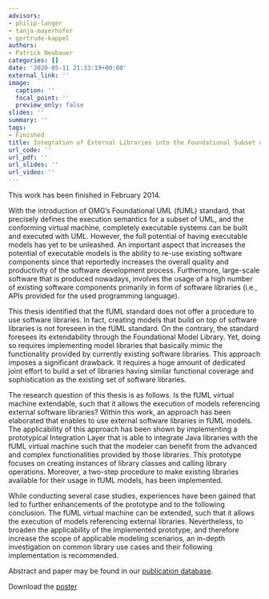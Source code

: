 ```yaml
---
advisors:
- philip-langer
- tanja-mayerhofer
- gertrude-kappel
authors:
- Patrick Neubauer
categories: []
date: '2020-05-11 21:33:19+00:00'
external_link: ''
image:
  caption: ''
  focal_point: ''
  preview_only: false
slides: ''
summary: ''
tags:
- Finished
title: Integration of External Libraries into the Foundational Subset of UML
url_code: ''
url_pdf: ''
url_slides: ''
url_video: ''
---
```


This work has been finished in February 2014.

With the introduction of OMG’s Foundational UML (fUML) standard, that precisely defines the execution semantics for a subset of UML, and the conforming virtual machine, completely executable systems can be built and executed with UML. However, the full potential of having executable models has yet to be unleashed. An important aspect that increases the potential of executable models is the ability to re-use existing software components since that reportedly increases the overall quality and productivity of the software development process. Furthermore, large-scale software that is produced nowadays, involves the usage of a high number of existing software components primarily in form of software libraries (i.e., APIs provided for the used programming language).

This thesis identified that the fUML standard does not offer a procedure to use software libraries. In fact, creating models that build on top of software libraries is not foreseen in the fUML standard. On the contrary, the standard foresees its extendability through the Foundational Model Library. Yet, doing so requires implementing model libraries that basically mimic the functionality provided by currently existing software libraries. This approach imposes a significant drawback. It requires a huge amount of dedicated joint effort to build a set of libraries having similar functional coverage and sophistication as the existing set of software libraries.

The research question of this thesis is as follows. Is the fUML virtual machine extendable, such that it allows the execution of models referencing external software libraries? Within this work, an approach has been elaborated that enables to use external software libraries in fUML models. The applicability of this approach has been shown by implementing a prototypical Integration Layer that is able to integrate Java libraries with the fUML virtual machine such that the modeler can benefit from the advanced and complex functionalities provided by those libraries. This prototype focuses on creating instances of library classes and calling library operations. Moreover, a two-step procedure to make existing libraries available for their usage in fUML models, has been implemented.

While conducting several case studies, experiences have been gained that led to further enhancements of the prototype and to the following conclusion. The fUML virtual machine can be extended, such that it allows the execution of models referencing external libraries. Nevertheless, to broaden the applicability of the implemented prototype, and therefore increase the scope of applicable modeling scenarios, an in-depth investigation on common library use cases and their following implementation is recommended.

Abstract and paper may be found in our <a class="external" href="http://publik.tuwien.ac.at/showentry.php?ID=227306&amp;lang=2">publication database</a>.

 Download the [poster](https://www.big.tuwien.ac.at/app/uploads/2016/10/Neubauer_poster.pdf)
